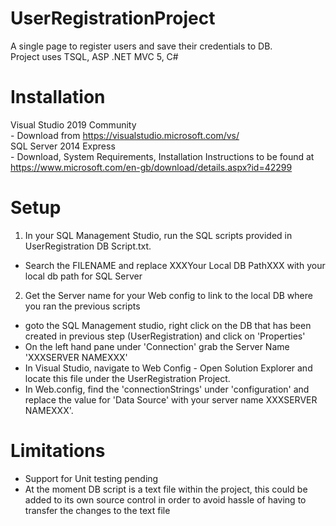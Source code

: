 # UserRegistrationProject
A single page to register users and save their credentials to DB.<br/>
Project uses TSQL, ASP .NET MVC 5, C#

# Installation
Visual Studio 2019 Community<br/>
    - Download from https://visualstudio.microsoft.com/vs/ <br/>
SQL Server 2014 Express<br/>
    - Download, System Requirements, Installation Instructions to be found at https://www.microsoft.com/en-gb/download/details.aspx?id=42299 

# Setup
1) In your SQL Management Studio, run the SQL scripts provided in UserRegistration DB Script.txt.  <br/>
- Search the FILENAME and replace XXXYour Local DB PathXXX with your local db path for SQL Server <br/>

2) Get the Server name for your Web config to link to the local DB where you ran the previous scripts<br/>
- goto the SQL Management studio, right click on the DB that has been created in previous step (UserRegistration) and click on 'Properties'<br/>
- On the left hand pane under 'Connection' grab the Server Name 'XXXSERVER NAMEXXX'<br/>
- In Visual Studio, navigate to Web Config -  Open Solution Explorer and locate this file under the UserRegistration Project.<br/>
- In Web.config, find the 'connectionStrings' under 'configuration' and replace the value for 'Data Source' with your server name XXXSERVER NAMEXXX'.<br/>


# Limitations
- Support for Unit testing pending<br/>
- At the moment DB script is a text file within the project, this could be added to its own source control in order to avoid hassle of having to transfer the changes to the text file<br/>

